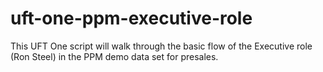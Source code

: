 # uft-one-ppm-executive-role
This UFT One script will walk through the basic flow of the Executive role (Ron Steel) in the PPM demo data set for presales.
